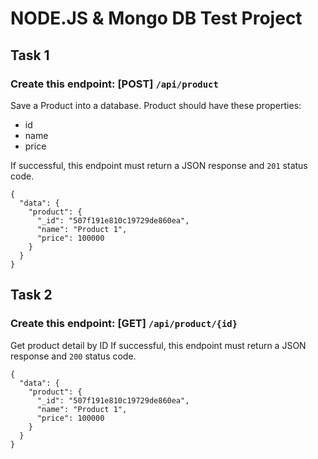 # NODE.JS & Mongo DB Test Project

## Task 1
### Create this endpoint: [POST] `/api/product`
Save a Product into a database. Product should have these properties:
- id
- name
- price

If successful, this endpoint must return a JSON response and `201` status code.
```
{
  "data": {
    "product": {
      "_id": "507f191e810c19729de860ea",
      "name": "Product 1",
      "price": 100000
    }
  }
}
```

## Task 2
### Create this endpoint: [GET] `/api/product/{id}`
Get product detail by ID
If successful, this endpoint must return a JSON response and `200` status code.
```
{
  "data": {
    "product": {
      "_id": "507f191e810c19729de860ea",
      "name": "Product 1",
      "price": 100000
    }
  }
}
```
